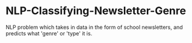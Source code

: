 # NLP-Classifying-Newsletter-Genre
NLP problem which takes in data in the form of school newsletters, and predicts what 'genre' or 'type' it is.
